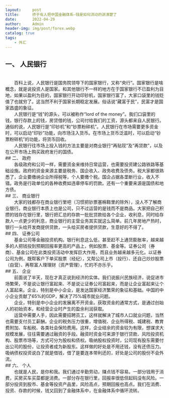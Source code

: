 ```yaml
---
layout:     post
title:      终于有人把中国金融体系—钱是如何流动的讲清楚了
date:       2022-04-29
author:     Admin
header-img: img/post/forex.webp
catalog: true
tags:
    - 外汇
---
```

## 一、 人民银行
<br>
&emsp;&emsp;百科上说，人民银行是国务院领导下的国家银行，又称“央行”。国家银行是啥概念，就是说投资人是国家。和其他银行不一样的地方在于国家银行不已盈利为目地，如果以盈利为目的，国家银行开动印钞机，国家银行富了，大家口袋里的钱贬值了也就穷了。这当然不利于国家长期稳定发展。俗话说“藏富于民”，民富才是国家昌盛的象征。
<br>
&emsp;&emsp;人民银行是“钱”的源头，可以被称作“lord of the money”。我们口袋里的钱，银行存款上的钱，房贷借的钱，公司付给我们的工资，源头都来自人民银行。通俗的说，人民银行是“印钞机”和“钞票粉碎机”。人民银行在市场需要更多资金时，可以启动“印钞”功能，向市场注入货币。在市场上货币泛滥时，可以启动“钞票粉碎机”的功能，将货币回收。
<br>
&emsp;&emsp;人民银行往市场上投入钱的方法主要是对商业银行“再贴现”及“再贷款”，以及在公开市场上购买政府发行的国债。
<br>
## 二、 政府
<br>
&emsp;&emsp;各级政府和公司一样，需要资金来维持日常运营，也需要投资建公路铁路等基础设施。政府的资金来源主要是税务、国企收入、政务收费及债务。税大家都很熟悉了，企业要缴纳企业所得税等，个人要缴个税。国企占据各垄断行业，收入不错。政务是行政单位的各种收费如违章停车的罚款。还有一个重要来源是国债和地方债。
<br>
## 三、 商业银行
<br>
&emsp;&emsp;大家的钱都存在商业银行里吧（习惯把钞票塞棉鞋里的除外），没人不了解商业银行。商业银行本质上也是公司，只不过运营的是钱而不是商品。大家把自己积攒的钱存在银行里，银行把汇总的存款一批批贷款给各个企业，收利息，同时给存款人一点更少的利息，商业银行的主营业务其实就这么简单。前几年房地产热时，银行一头给开发商提供贷款，一头给买房者提供贷款，生意好的不得了。
<br>
## 四、 证券公司
<br>
&emsp;&emsp;基金公司等金融投资机构。银行利息这么低，甚至赶不上通货膨胀率，越来越多的人把钱投到预期回报率更高的产品上，例如股票、基金等。证券公司（券商）、基金公司在此类投资活动中发挥巨大作用，而且业务越来越多元化。以证券公司为例，既帮客户下单买股票（经纪），又帮公司上市（投行）、还自己炒炒股票（自营）、再帮富人理理财（资产管理），忙的不亦乐乎。
<br>
## 五、 企业
<br>
&emsp;&emsp;前面说了半天，现在才真正说到经济的实体。我们说振兴民族经济，说促进市场繁荣，不是说让银行富起来、不是说让证券公司富起来，而是让企业富起来让个人富起来。企业，特别是中小企业，是发达国家经济繁荣的象征和基础。中国的中小企业贡献了65%的GDP，解决了75%城市就业问题。
<br>
&emsp;&emsp;企业，特别是中小企业的发展离不开资金。获取资金的通常方式，是通过创始人的初始资本，和经营企业时产生的盈余利润获取。
<br>
&emsp;&emsp;运营中需要人手，因此需要招聘员工，这样就解决了城市人口就业问题，当然也需要支付员工薪酬。企业的税务压力很重，增值税、企业所得税、城建税、教育费附加、车船税、各类社会保险费用。这样，企业结余的资金较为有限，想谋求大规模发展，往往需要通过融资的手段。融资时资金可来源于银行贷款、风险投资机构、股票市场等，方式可分为股权和债权。吸纳股权投资时，公司现有股东需要付出公司的股份，让投资者成为新股东。这样做的好处是不用还钱，没有还债压力。吸纳债权投资说白了就是借钱，借了是要连本带利还的，好处是公司的股份不会外流。
<br>
## 六、 个人
<br>
&emsp;&emsp;也就是人民，是你和我。我们通过辛勤劳动，赚点钱不容易。一部分钱用于消费，买房买车买菜都是消费。一部分存在银行里，回报率很低但起码没有风险。一部分投资到股市、基金等投资产品里，风险高点，预期回报也高点。我们在消费、投资、存款的时候，钱又回到了金融体系中，在金融体系中循环流转。
